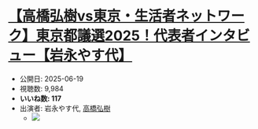 # [【高橋弘樹vs東京・生活者ネットワーク】東京都議選2025！代表者インタビュー【岩永やす代】](https://www.youtube.com/watch?v=93z8N_8ARXk)
-   公開日: 2025-06-19
-   視聴数: 9,984
-   **いいね数: 117**
-   出演者: 岩永やす代, [高橋弘樹](/rehacq_fan/people/高橋弘樹 "wikilink")
    - [![](https://img.youtube.com/vi/93z8N_8ARXk/hqdefault.jpg)](https://www.youtube.com/watch?v=93z8N_8ARXk)
